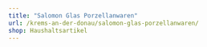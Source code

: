 ```yaml
---
title: "Salomon Glas Porzellanwaren"
url: /krems-an-der-donau/salomon-glas-porzellanwaren/
shop: Haushaltsartikel
---
```

